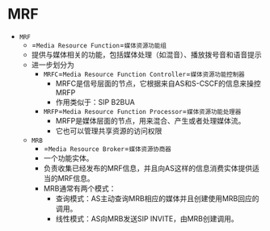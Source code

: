 # MRF

* `MRF`
  * =`Media Resource Function`=`媒体资源功能组`
  * 提供与媒体相关的功能，包括媒体处理（如混音）、播放拨号音和语音提示
  * 进一步划分为
    * `MRFC`=`Media Resource Function Controller`=`媒体资源功能控制器`
      * MRFC是信号层面的节点，它根据来自AS和S-CSCF的信息来操控MRFP
      * 作用类似于：SIP B2BUA
    * `MRFP`=`Media Resource Function Processor`=`媒体资源功能处理器`
      * MRFP是媒体层面的节点，用来混合、产生或者处理媒体流。
      * 它也可以管理共享资源的访问权限
  * `MRB`
    * =`Media Resource Broker`=`媒体资源协商器`
    * 一个功能实体。
    * 负责收集已经发布的MRF信息，并且向AS这样的信息消费实体提供适当的MRF信息。
    * MRB通常有两个模式：
      * 查询模式：AS主动查询MRB相应的媒体并且创建使用MRB回应的调用。
      * 线性模式：AS向MRB发送SIP INVITE，由MRB创建调用。
